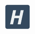 <div align="center">
  <picture>
    <source height="80" media="(prefers-color-scheme: dark)" srcset="https://raw.githubusercontent.com/himpun/.github/main/media/logo-dark.svg">
    <source height="80" media="(prefers-color-scheme: light)" srcset="https://raw.githubusercontent.com/himpun/.github/main/media/logo-light.svg">
    <img alt="logo" height="80" src="https://raw.githubusercontent.com/himpun/.github/main/media/logo-light.svg" />
  </picture>
</div>
